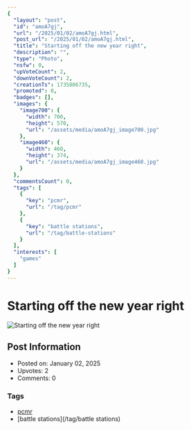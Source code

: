```yaml
---
{
  "layout": "post",
  "id": "amoA7gj",
  "url": "/2025/01/02/amoA7gj.html",
  "post_url": "/2025/01/02/amoA7gj.html",
  "title": "Starting off the new year right",
  "description": "",
  "type": "Photo",
  "nsfw": 0,
  "upVoteCount": 2,
  "downVoteCount": 2,
  "creationTs": 1735806735,
  "promoted": 0,
  "badges": [],
  "images": {
    "image700": {
      "width": 700,
      "height": 570,
      "url": "/assets/media/amoA7gj_image700.jpg"
    },
    "image460": {
      "width": 460,
      "height": 374,
      "url": "/assets/media/amoA7gj_image460.jpg"
    }
  },
  "commentsCount": 0,
  "tags": [
    {
      "key": "pcmr",
      "url": "/tag/pcmr"
    },
    {
      "key": "battle stations",
      "url": "/tag/battle-stations"
    }
  ],
  "interests": [
    "games"
  ]
}
---
```


# Starting off the new year right

![Starting off the new year right](/assets/media/amoA7gj_image700.jpg)

## Post Information

- Posted on: January 02, 2025
- Upvotes: 2
- Comments: 0

### Tags

- [pcmr](/tag/pcmr)
- [battle stations](/tag/battle stations)
